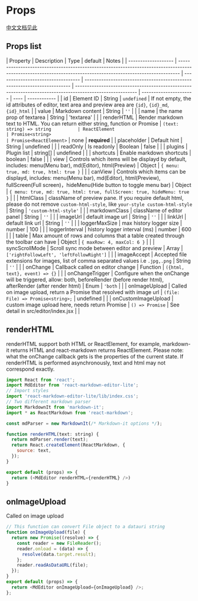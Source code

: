 # Props

[中文文档见此](./configure.zh-CN.md)

## Props list

| Property            | Description                                                                                                                                                  | Type                               | default                                                                  | Notes                                                                                                    |
| ------------------- | ------------------------------------------------------------------------------------------------------------------------------------------------------------ | ---------------------------------- | ------------------------------------------------------------------------ | -------------------------------------------------------------------------------------------------------- | ---------------------- | ---- | ------------ |
| id                  | Element ID                                                                                                                                                   | String                             | `undefined`                                                              | If not empty, the id attributes of editor, text area and preview area are `{id}`, `{id}_md`, `{id}_html` |
| value               | Markdown content                                                                                                                                             | String                             | `''`                                                                     |                                                                                                          |
| name                | the name prop of textarea                                                                                                                                    | String                             | 'textarea'                                                               |                                                                                                          |
| renderHTML          | Render markdown text to HTML. You can return either string, function or Promise                                                                              | `(text: string) => string          | ReactElement                                                             | Promise<string>                                                                                          | Promise<ReactElement>` | none | **required** |
| placeholder         | Default hint                                                                                                                                                 | String                             | undefined                                                                |                                                                                                          |
| readOnly            | Is readonly                                                                                                                                                  | Boolean                            | false                                                                    |                                                                                                          |
| plugins             | Plugin list                                                                                                                                                  | string[]                           | undefined                                                                |                                                                                                          |
| shortcuts           | Enable markdown shortcuts                                                                                                                                    | boolean                            | false                                                                    |                                                                                                          |
| view                | Controls which items will be displayd by default, includes: menu(Menu bar), md(Editor), html(Preview)                                                        | Object                             | `{ menu: true, md: true, html: true }`                                   |                                                                                                          |
| canView             | Controls which items can be displayd, includes: menu(Menu bar), md(Editor), html(Preview), fullScreen(Full screen)，hideMenu(Hide button to toggle menu bar) | Object                             | `{ menu: true, md: true, html: true, fullScreen: true, hideMenu: true }` |                                                                                                          |
| htmlClass           | className of preview pane. If you require default html, please do not remove `custom-html-style`, like `your-style custom-html-style`                        | String                             | `'custom-html-style'`                                                    |                                                                                                          |
| markdownClass       | className of editor panel                                                                                                                                    | String                             | `''`                                                                     |                                                                                                          |
| imageUrl            | default image url                                                                                                                                            | String                             | `''`                                                                     |                                                                                                          |
| linkUrl             | default link url                                                                                                                                             | String                             | `''`                                                                     |                                                                                                          |
| loggerMaxSize       | max history logger size                                                                                                                                      | number                             | 100                                                                      |                                                                                                          |
| loggerInterval      | history logger interval (ms)                                                                                                                                 | number                             | 600                                                                      |                                                                                                          |
| table               | Max amount of rows and columns that a table created through the toolbar can have                                                                             | Object                             | `{ maxRow: 4, maxCol: 6 }`                                               |                                                                                                          |
| syncScrollMode      | Scroll sync mode between editor and preview                                                                                                                  | Array                              | `['rightFollowLeft', 'leftFollowRight']`                                 |                                                                                                          |
| imageAccept         | Accepted file extensions for images, list of comma separated values i.e `.jpg,.png`                                                                          | String                             | `''`                                                                     |                                                                                                          |
| onChange            | Callback called on editor change                                                                                                                             | Function                           | `({html, text}, event) => {}`                                            |                                                                                                          |
| onChangeTrigger     | Configure when the onChange will be triggered, allow: both, beforeRender (before render html), afterRender (after render html)                               | Enum                               | `'both`                                                                  |                                                                                                          |
| onImageUpload       | Called on image upload, return a Promise that resolved with image url                                                                                        | `(file: File) => Promise<string>;` | undefined                                                                |                                                                                                          |
| onCustomImageUpload | custom image upload here, needs return Promise                                                                                                               | `() => Promise`                    | See detail in src/editor/index.jsx                                       |                                                                                                          |

## renderHTML

renderHTML support both HTML or ReactElement, for example, markdown-it returns HTML and react-markdown returns ReactElement.
Please note: what the onChange callback gets is the properties of the current state. If renderHTML is performed asynchronously, text and html may not correspond exactly.

```js
import React from 'react';
import MdEditor from 'react-markdown-editor-lite';
// Import styles
import 'react-markdown-editor-lite/lib/index.css';
// Two different markdown parser
import MarkdownIt from 'markdown-it';
import * as ReactMarkdown from 'react-markdown';

const mdParser = new MarkdownIt(/* Markdown-it options */);

function renderHTML(text: string) {
  return mdParser.render(text);
  return React.createElement(ReactMarkdown, {
    source: text,
  });
}

export default (props) => {
  return (<MdEditor renderHTML={renderHTML} />)
}
```

## onImageUpload

Called on image upload

```js
// This function can convert File object to a datauri string
function onImageUpload(file) {
  return new Promise((resolve) => {
    const reader = new FileReader();
    reader.onload = (data) => {
      resolve(data.target.result);
    };
    reader.readAsDataURL(file);
  });
}
export default (props) => {
  return <MdEditor onImageUpload={onImageUpload} />;
};
```
